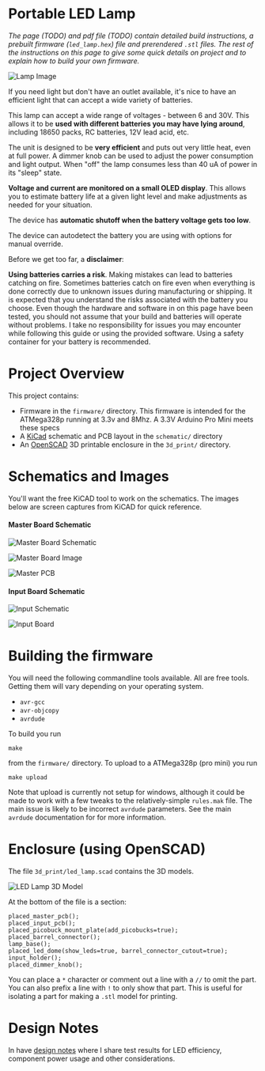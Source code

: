 # Portable LED Lamp

*The page (TODO) and pdf file (TODO) contain detailed build instructions, a
prebuilt firmware (`led_lamp.hex`) file and prerendered `.stl` files.  The rest
of the instructions on this page to give some quick details on project and to
explain how to build your own firmware.*

![Lamp Image](img/led_lamp.jpg)

If you need light but don't have an outlet available, it's nice to have an
efficient light that can accept a wide variety of batteries.

This lamp can accept a wide range of voltages - between 6 and 30V. This allows
it to be **used with different batteries you may have lying around**, including
18650 packs, RC batteries, 12V lead acid, etc.

The unit is designed to be **very efficient** and puts out very little heat, even
at full power. A dimmer knob can be used to adjust the power consumption and
light output. When "off" the lamp consumes less than 40 uA of power in its
"sleep" state.

**Voltage and current are monitored on a small OLED display**. This allows you to
estimate battery life at a given light level and make adjustments as needed for
your situation.

The device has **automatic shutoff when the battery voltage gets too low**.

The device can autodetect the battery you are using with options for manual
override.

Before we get too far, a **disclaimer**:

**Using batteries carries a risk**. Making mistakes can lead to batteries catching
on fire. Sometimes batteries catch on fire even when everything is done
correctly due to unknown issues during manufacturing or shipping. It is
expected that you understand the risks associated with the battery you choose.
Even though the hardware and software in on this page have been tested, you
should not assume that your build and batteries will operate without problems.
I take no responsibility for issues you may encounter while following this
guide or using the provided software. Using a safety container for your battery
is recommended.

# Project Overview

This project contains:

  * Firmware in the `firmware/` directory.  This firmware is intended for the
    ATMega328p running at 3.3v and 8Mhz.  A 3.3V Arduino Pro Mini meets these specs
  * A [KiCad](https://www.kicad.org/) schematic and PCB layout in the
    `schematic/` directory
  * An [OpenSCAD](https://openscad.org/) 3D printable enclosure in the
    `3d_print/` directory.

# Schematics and Images

You'll want the free KiCAD tool to work on the schematics.  The images below are
screen captures from KiCAD for quick reference.

#### Master Board Schematic

![Master Board Schematic](img/master_board_schematic.png)

![Master Board Image](img/master_board.jpg)

![Master PCB](img/master_board.png)

#### Input Board Schematic

![Input Schematic](img/input_schematic.png)

![Input Board](img/input_board.jpg)

# Building the firmware

You will need the following commandline tools available.  All are free tools.
Getting them will vary depending on your operating system.

  * `avr-gcc`
  * `avr-objcopy`
  * `avrdude`

To build you run

    make

from the `firmware/` directory.  To upload to a ATMega328p (pro mini) you run

    make upload

Note that upload is currently not setup for windows, although it could be made
to work with a few tweaks to the relatively-simple `rules.mak` file.  The main
issue is likely to be incorrect `avrdude` parameters.  See the main `avrdude`
documentation for for more information.

# Enclosure (using OpenSCAD)

The file `3d_print/led_lamp.scad` contains the 3D models.

![LED Lamp 3D Model](img/led_lamp_open_scad.png)

At the bottom of the file is a section:

    placed_master_pcb();
    placed_input_pcb();
    placed_picobuck_mount_plate(add_picobucks=true);
    placed_barrel_connector();
    lamp_base();
    placed_led_dome(show_leds=true, barrel_connector_cutout=true);
    input_holder();
    placed_dimmer_knob();

You can place a `*` character or comment out a line with a `//` to omit the
part.  You can also prefix a line with `!` to only show that part.  This is
useful for isolating a part for making a `.stl` model for printing.

# Design Notes

In have [design notes](DESIGN_NOTES.md) where I share test results for LED
efficiency, component power usage and other considerations.

